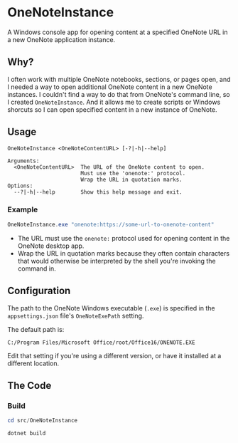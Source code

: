 # OneNoteInstance

A Windows console app for opening content at a specified OneNote URL
in a new OneNote application instance.

## Why?

I often work with multiple OneNote notebooks, sections, or pages open, and I needed
a way to open additional OneNote content in a new OneNote instances.
I couldn't find a way to do that from OneNote's command line, so I created `OneNoteInstance`.
And it allows me to create scripts or Windows shorcuts so I can open specified
content in a new instance of OneNote.

## Usage

```text
OneNoteInstance <OneNoteContentURL> [-?|-h|--help]

Arguments:
  <OneNoteContentURL>  The URL of the OneNote content to open.
                       Must use the 'onenote:' protocol.
                       Wrap the URL in quotation marks.
Options:
  --?|-h|--help        Show this help message and exit.
```

### Example

```powershell
OneNoteInstance.exe "onenote:https://some-url-to-onenote-content"
```
- The URL must use the `onenote:` protocol used for opening content in
the OneNote desktop app.
- Wrap the URL in quotation marks because they often contain characters
that would otherwise be interpreted by the shell you're invoking the
command in.

## Configuration

The path to the OneNote Windows executable (`.exe`) is specified in
the `appsettings.json` file's `OneNoteExePath` setting.

The default path is:
```
C:/Program Files/Microsoft Office/root/Office16/ONENOTE.EXE
```
Edit that setting if you're using a different version,
or have it installed at a different location.

## The Code

### Build
```powershell
cd src/OneNoteInstance

dotnet build
```
